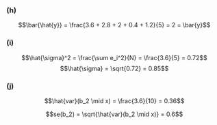 

### **(h)**

$$\bar{\hat{y}} = \frac{3.6 + 2.8 + 2 + 0.4 + 1.2}{5} = 2 = \bar{y}$$

### **(i)**

$$\hat{\sigma}^2 = \frac{\sum e_i^2}{N} = \frac{3.6}{5} = 0.72$$
$$\hat{\sigma} = \sqrt{0.72} = 0.85$$


### **(j)**

$$\hat{var}(b_2 \mid x) = \frac{3.6}{10} = 0.36$$

$$se(b_2) = \sqrt{\hat{var}(b_2 \mid x)} = 0.6$$
